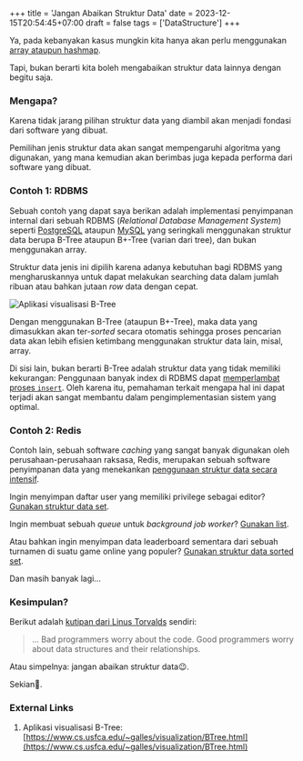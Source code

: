 +++
title = 'Jangan Abaikan Struktur Data'
date = 2023-12-15T20:54:45+07:00
draft = false
tags = ['DataStructure']
+++

Ya, pada kebanyakan kasus mungkin kita hanya akan perlu menggunakan [array ataupun hashmap](https://doc.rust-lang.org/std/collections/).

Tapi, bukan berarti kita boleh mengabaikan struktur data lainnya dengan begitu saja.

### Mengapa?

Karena tidak jarang pilihan struktur data yang diambil akan menjadi fondasi dari software yang dibuat.

Pemilihan jenis struktur data akan sangat mempengaruhi algoritma yang digunakan, yang mana kemudian akan berimbas juga kepada performa dari software yang dibuat.

### Contoh 1: RDBMS

Sebuah contoh yang dapat saya berikan adalah implementasi penyimpanan internal dari sebuah RDBMS (*Relational Database Management System*) seperti [PostgreSQL](https://www.postgresql.org/docs/current/btree-implementation.html) ataupun [MySQL](https://dev.mysql.com/doc/refman/8.0/en/innodb-physical-structure.html) yang seringkali menggunakan struktur data berupa B-Tree ataupun B+-Tree (varian dari tree), dan bukan menggunakan array.

Struktur data jenis ini dipilih karena adanya kebutuhan bagi RDBMS yang mengharuskannya untuk dapat melakukan searching data dalam jumlah ribuan atau bahkan jutaan *row* data dengan cepat.

![Aplikasi visualisasi B-Tree](/images/202312/btree-visualization.png "Aplikasi visualisasi B-Tree")

Dengan menggunakan B-Tree (ataupun B+-Tree), maka data yang dimasukkan akan ter-*sorted* secara otomatis sehingga proses pencarian data akan lebih efisien ketimbang menggunakan struktur data lain, misal, array.

Di sisi lain, bukan berarti B-Tree adalah struktur data yang tidak memiliki kekurangan: Penggunaan banyak index di RDBMS dapat [memperlambat proses `insert`](https://use-the-index-luke.com/sql/dml/insert). Oleh karena itu, pemahaman terkait mengapa hal ini dapat terjadi akan sangat membantu dalam pengimplementasian sistem yang optimal.

### Contoh 2: Redis

Contoh lain, sebuah software *caching* yang sangat banyak digunakan oleh perusahaan-perusahaan raksasa, Redis, merupakan sebuah software penyimpanan data yang menekankan [penggunaan struktur data secara intensif](https://redis.io/docs/about/).

Ingin menyimpan daftar user yang memiliki privilege sebagai editor? [Gunakan struktur data set](https://redis.io/docs/data-types/sets/).

Ingin membuat sebuah *queue* untuk *background job worker*? [Gunakan list](https://redis.io/docs/data-types/lists/).

Atau bahkan ingin menyimpan data leaderboard sementara dari sebuah turnamen di suatu game online yang populer? [Gunakan struktur data sorted set](https://redis.io/docs/data-types/sorted-sets/).

Dan masih banyak lagi...

### Kesimpulan?

Berikut adalah [kutipan dari Linus Torvalds](https://lwn.net/Articles/193245/) sendiri:

> ... Bad programmers worry about the code. Good programmers worry about data structures and their relationships.

Atau simpelnya: jangan abaikan struktur data😉.

Sekian👋.

### External Links

1. Aplikasi visualisasi B-Tree: [https://www.cs.usfca.edu/~galles/visualization/BTree.html](https://www.cs.usfca.edu/~galles/visualization/BTree.html)

